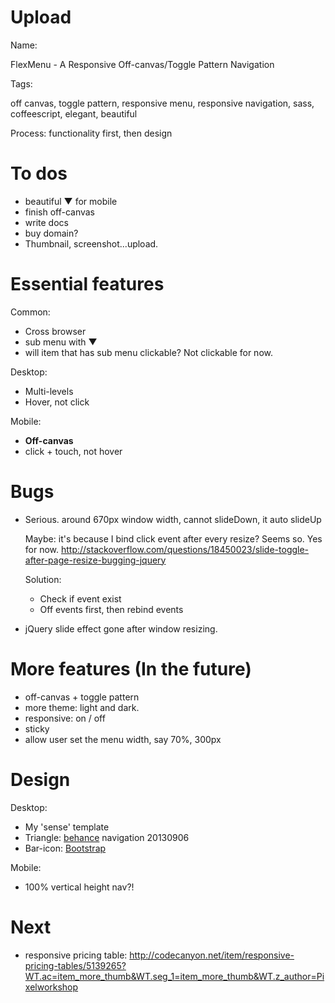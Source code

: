 
# Upload
Name:

FlexMenu - A Responsive Off-canvas/Toggle Pattern Navigation

Tags:

off canvas, toggle pattern, responsive menu, responsive navigation, sass, coffeescript, elegant, beautiful




Process: functionality first, then design

# To dos
- beautiful ▼ for mobile
- finish off-canvas
- write docs
- buy domain?
- Thumbnail, screenshot...upload.


# Essential features
Common:
- Cross browser
- sub menu with ▼
- will item that has sub menu clickable? Not clickable for now.

Desktop:
- Multi-levels
- Hover, not click

Mobile:
- **Off-canvas**
- click + touch, not hover

# Bugs
- Serious. around 670px window width, cannot slideDown, it auto slideUp

	Maybe: it's because I bind click event after every resize? Seems so. Yes for now.
	http://stackoverflow.com/questions/18450023/slide-toggle-after-page-resize-bugging-jquery
	
	Solution:
	- Check if event exist
	- Off events first, then rebind events

- jQuery slide effect gone after window resizing.

# More features (In the future)
- off-canvas + toggle pattern
- more theme: light and dark.
- responsive: on / off
- sticky
- allow user set the menu width, say 70%, 300px

# Design

Desktop:
- My 'sense' template
- Triangle: [behance](http://www.behance.net/) navigation 20130906
- Bar-icon: [Bootstrap](http://getbootstrap.com/)

Mobile:
- 100% vertical height nav?!

# Next
- responsive pricing table: http://codecanyon.net/item/responsive-pricing-tables/5139265?WT.ac=item_more_thumb&WT.seg_1=item_more_thumb&WT.z_author=Pixelworkshop